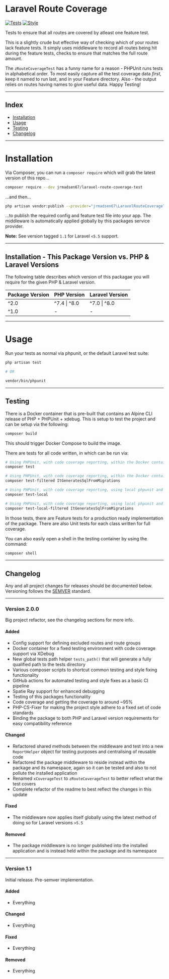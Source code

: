 # Laravel Route Coverage

[![Tests](https://github.com/jrmadsen67/laravel-route-coverage-test/actions/workflows/tests.yml/badge.svg)](https://github.com/jrmadsen67/laravel-route-coverage-test/actions/workflows/tests.yml)
[![Style](https://github.com/jrmadsen67/laravel-route-coverage-test/actions/workflows/style.yml/badge.svg)](https://github.com/jrmadsen67/laravel-route-coverage-test/actions/workflows/style.yml)

Tests to ensure that all routes are covered by atleast one feature test.

This is a slightly crude but effective way of checking which of your routes lack feature tests. It simply uses middleware to record all routes being hit during the feature tests, checks to ensure that matches the full route amount.

The `zRouteCoverageTest` has a funny name for a reason - PHPUnit runs tests in alphabetical order. To most easily capture all the test coverage data _first_, keep it named to run last, and in your Feature directory. Also - the output relies on routes having names to give useful data. Happy Testing!

---

## Index

-   [Installation](#installation)
-   [Usage](#usage)
-   [Testing](#testing)
-   [Changelog](#changelog)

---

# Installation

Via Composer, you can run a `composer require` which will grab the latest version of this repo...

```sh
composer require --dev jrmadsen67/laravel-route-coverage-test
```

...and then...

```sh
php artisan vendor:publish --provider="jrmadsen67\LaravelRouteCoverageTest\Providers\CoverageServiceProvider"
```

...to publish the required config and feature test file into your app. The middleware is automatically applied globally by this packages service provider.

**Note:** See version tagged `1.1` for Laravel `<5.5` support.

---

## Installation - This Package Version vs. PHP & Laravel Versions

The following table describes which version of this packagae you will require for the given PHP & Laravel version.

| Package Version | PHP Version  | Laravel Version |
| --------------- | ------------ | --------------- |
| ^2.0            | ^7.4 \| ^8.0 | ^7.0 \| ^8.0    |
| ^1.0            | -            | -               |

---

# Usage

Run your tests as normal via phpunit, or the default Laravel test suite:

```sh
php artisan test

# OR

vendor/bin/phpunit
```

---

## Testing

There is a Docker container that is pre-built that contains an Alpine CLI release of PHP + PHPUnit + xdebug. This is setup to test the project and can be setup via the following:

```sh
composer build
```

This should trigger Docker Compose to build the image.

There are tests for all code written, in which can be run via:

```sh
# Using PHPUnit, with code coverage reporting, within the Docker container
composer test

# Using PHPUnit, with code coverage reporting, within the Docker container, specifying a direct test
composer test-filtered ItGeneratesSqlFromMigrations

# Using PHPUnit, with code coverage reporting, using local phpunit and xdebug
composer test-local

# Using PHPUnit, with code coverage reporting, using local phpunit and xdebug, specifying a direct test
composer test-local-filtered ItGeneratesSqlFromMigrations
```

In those tests, there are Feature tests for a production ready implementation of the package. There are also Unit tests for each class written for full coverage.

You can also easily open a shell in the testing container by using the command:

```sh
composer shell
```

---

## Changelog

Any and all project changes for releases should be documented below. Versioning follows the [SEMVER](https://semver.org/) standard.

---

### Version 2.0.0

Big project refactor, see the changelog sections for more info.

#### Added

-   Config support for defining excluded routes and route groups
-   Docker container for a fixed testing environment with code coverage support via XDebug
-   New global tests path helper `tests_path()` that will generate a fully qualified path to the tests directory
-   Various composer scripts to shortcut common testing and style fixing functionality
-   GitHub actions for automated testing and style fixes as a basic CI pipeline
-   Spatie Ray support for enhanced debugging
-   Testing of this packages functionality
-   Code coverage and getting the coverage to around ~95%
-   PHP-CS-Fixer for making the project style adhere to a fixed set of code standards
-   Binding the package to both PHP and Laravel version requirements for easy compatibility reference

#### Changed

-   Refactored shared methods between the middleware and test into a new `ReportHelper` object for testing purposes and centralising of reusable code
-   Refactored the package middleware to reside instead within the package and its namespace, again so it can be tested and also to not pollute the installed application
-   Renamed `xCoverageTest` to `zRouteCoverageTest` to better reflect what the test covers
-   Complete refactor of the readme to best reflect the changes in this update

#### Fixed

-   The middleware now applies itself globally using the latest method of doing so for Laravel versions `>5.5`

#### Removed

-   The package middleware is no longer published into the installed application and is instead held within the package and its namespace

---

### Version 1.1

Initial release. Pre-semver implementation.

#### Added

-   Everything

#### Changed

-   Everything

#### Fixed

-   Everything

#### Removed

-   Everything

